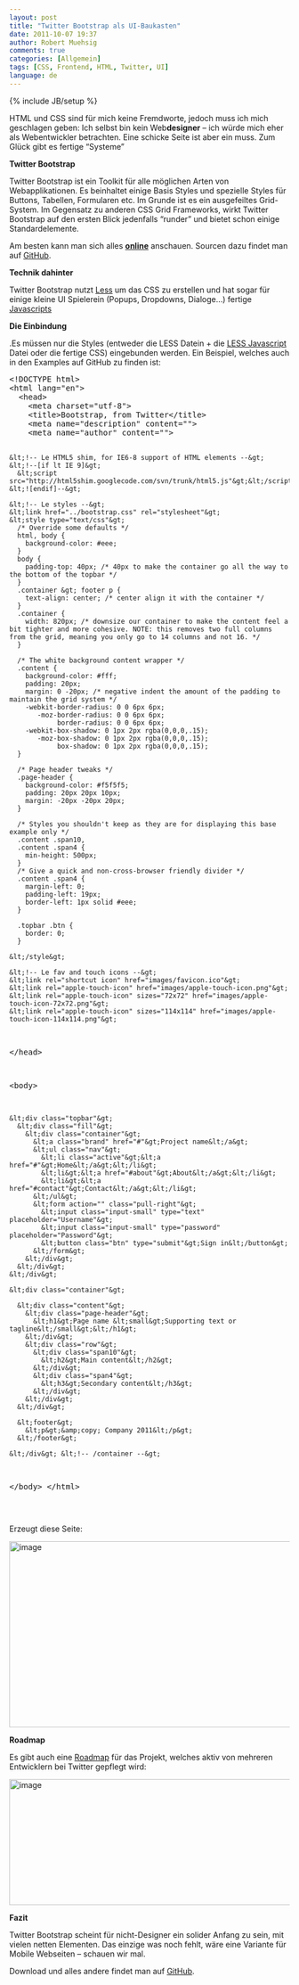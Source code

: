 ```yaml
---
layout: post
title: "Twitter Bootstrap als UI-Baukasten"
date: 2011-10-07 19:37
author: Robert Muehsig
comments: true
categories: [Allgemein]
tags: [CSS, Frontend, HTML, Twitter, UI]
language: de
---
```

{% include JB/setup %}
<p>HTML und CSS sind für mich keine Fremdworte, jedoch muss ich mich geschlagen geben: Ich selbst bin kein Web<strong>designer</strong> – ich würde mich eher als Webentwickler betrachten. Eine schicke Seite ist aber ein muss. Zum Glück gibt es fertige “Systeme”</p> <p><strong>Twitter Bootstrap</strong></p> <p>Twitter Bootstrap ist ein Toolkit für alle möglichen Arten von Webapplikationen. Es beinhaltet einige Basis Styles und spezielle Styles für Buttons, Tabellen, Formularen etc. Im Grunde ist es ein ausgefeiltes Grid-System. Im Gegensatz zu anderen CSS Grid Frameworks, wirkt Twitter Bootstrap auf den ersten Blick jedenfalls “runder” und bietet schon einige Standardelemente.</p> <p>Am besten kann man sich alles <a href="http://twitter.github.com/bootstrap/"><strong>online</strong></a> anschauen. Sourcen dazu findet man auf <a href="https://github.com/twitter/bootstrap">GitHub</a>.</p> <p><strong>Technik dahinter</strong></p> <p>Twitter Bootstrap nutzt <a href="http://twitter.github.com/bootstrap/#less">Less</a> um das CSS zu erstellen und hat sogar für einige kleine UI Spielerein (Popups, Dropdowns, Dialoge…) fertige <a href="http://twitter.github.com/bootstrap/javascript.html">Javascripts</a></p> <p><strong>Die Einbindung</strong></p> <p>.Es müssen nur die Styles (entweder die LESS Datein + die <a href="http://lesscss.org/">LESS Javascript</a> Datei oder die fertige CSS) eingebunden werden. Ein Beispiel, welches auch in den Examples auf GitHub zu finden ist:</p> <div style="padding-bottom: 0px; margin: 0px; padding-left: 0px; padding-right: 0px; display: inline; float: none; padding-top: 0px" id="scid:812469c5-0cb0-4c63-8c15-c81123a09de7:08505900-68d7-421a-b8b5-11b41c11ceb9" class="wlWriterEditableSmartContent"><pre name="code" class="c#">&lt;!DOCTYPE html&gt;
&lt;html lang="en"&gt;
  &lt;head&gt;
    &lt;meta charset="utf-8"&gt;
    &lt;title&gt;Bootstrap, from Twitter&lt;/title&gt;
    &lt;meta name="description" content=""&gt;
    &lt;meta name="author" content=""&gt;

    &lt;!-- Le HTML5 shim, for IE6-8 support of HTML elements --&gt;
    &lt;!--[if lt IE 9]&gt;
      &lt;script src="http://html5shim.googlecode.com/svn/trunk/html5.js"&gt;&lt;/script&gt;
    &lt;![endif]--&gt;

    &lt;!-- Le styles --&gt;
    &lt;link href="../bootstrap.css" rel="stylesheet"&gt;
    &lt;style type="text/css"&gt;
      /* Override some defaults */
      html, body {
        background-color: #eee;
      }
      body {
        padding-top: 40px; /* 40px to make the container go all the way to the bottom of the topbar */
      }
      .container &gt; footer p {
        text-align: center; /* center align it with the container */
      }
      .container {
        width: 820px; /* downsize our container to make the content feel a bit tighter and more cohesive. NOTE: this removes two full columns from the grid, meaning you only go to 14 columns and not 16. */
      }

      /* The white background content wrapper */
      .content {
        background-color: #fff;
        padding: 20px;
        margin: 0 -20px; /* negative indent the amount of the padding to maintain the grid system */
        -webkit-border-radius: 0 0 6px 6px;
           -moz-border-radius: 0 0 6px 6px;
                border-radius: 0 0 6px 6px;
        -webkit-box-shadow: 0 1px 2px rgba(0,0,0,.15);
           -moz-box-shadow: 0 1px 2px rgba(0,0,0,.15);
                box-shadow: 0 1px 2px rgba(0,0,0,.15);
      }

      /* Page header tweaks */
      .page-header {
        background-color: #f5f5f5;
        padding: 20px 20px 10px;
        margin: -20px -20px 20px;
      }

      /* Styles you shouldn't keep as they are for displaying this base example only */
      .content .span10,
      .content .span4 {
        min-height: 500px;
      }
      /* Give a quick and non-cross-browser friendly divider */
      .content .span4 {
        margin-left: 0;
        padding-left: 19px;
        border-left: 1px solid #eee;
      }

      .topbar .btn {
        border: 0;
      }

    &lt;/style&gt;

    &lt;!-- Le fav and touch icons --&gt;
    &lt;link rel="shortcut icon" href="images/favicon.ico"&gt;
    &lt;link rel="apple-touch-icon" href="images/apple-touch-icon.png"&gt;
    &lt;link rel="apple-touch-icon" sizes="72x72" href="images/apple-touch-icon-72x72.png"&gt;
    &lt;link rel="apple-touch-icon" sizes="114x114" href="images/apple-touch-icon-114x114.png"&gt;
  &lt;/head&gt;

  &lt;body&gt;

    &lt;div class="topbar"&gt;
      &lt;div class="fill"&gt;
        &lt;div class="container"&gt;
          &lt;a class="brand" href="#"&gt;Project name&lt;/a&gt;
          &lt;ul class="nav"&gt;
            &lt;li class="active"&gt;&lt;a href="#"&gt;Home&lt;/a&gt;&lt;/li&gt;
            &lt;li&gt;&lt;a href="#about"&gt;About&lt;/a&gt;&lt;/li&gt;
            &lt;li&gt;&lt;a href="#contact"&gt;Contact&lt;/a&gt;&lt;/li&gt;
          &lt;/ul&gt;
          &lt;form action="" class="pull-right"&gt;
            &lt;input class="input-small" type="text" placeholder="Username"&gt;
            &lt;input class="input-small" type="password" placeholder="Password"&gt;
            &lt;button class="btn" type="submit"&gt;Sign in&lt;/button&gt;
          &lt;/form&gt;
        &lt;/div&gt;
      &lt;/div&gt;
    &lt;/div&gt;

    &lt;div class="container"&gt;

      &lt;div class="content"&gt;
        &lt;div class="page-header"&gt;
          &lt;h1&gt;Page name &lt;small&gt;Supporting text or tagline&lt;/small&gt;&lt;/h1&gt;
        &lt;/div&gt;
        &lt;div class="row"&gt;
          &lt;div class="span10"&gt;
            &lt;h2&gt;Main content&lt;/h2&gt;
          &lt;/div&gt;
          &lt;div class="span4"&gt;
            &lt;h3&gt;Secondary content&lt;/h3&gt;
          &lt;/div&gt;
        &lt;/div&gt;
      &lt;/div&gt;

      &lt;footer&gt;
        &lt;p&gt;&amp;copy; Company 2011&lt;/p&gt;
      &lt;/footer&gt;

    &lt;/div&gt; &lt;!-- /container --&gt;

  &lt;/body&gt;
&lt;/html&gt;
</pre></div>
<p>&nbsp;</p>
<p>Erzeugt diese Seite:</p>
<p><a href="{{BASE_PATH}}/assets/wp-images-de/image1367.png"><img style="background-image: none; border-bottom: 0px; border-left: 0px; padding-left: 0px; padding-right: 0px; display: inline; border-top: 0px; border-right: 0px; padding-top: 0px" title="image" border="0" alt="image" src="{{BASE_PATH}}/assets/wp-images-de/image_thumb549.png" width="554" height="334"></a></p>
<p><strong>Roadmap</strong></p>
<p>Es gibt auch eine <a href="https://github.com/twitter/bootstrap/wiki/Roadmap">Roadmap</a> für das Projekt, welches aktiv von mehreren Entwicklern bei Twitter gepflegt wird:</p>
<p><a href="{{BASE_PATH}}/assets/wp-images-de/image1368.png"><img style="background-image: none; border-bottom: 0px; border-left: 0px; padding-left: 0px; padding-right: 0px; display: inline; border-top: 0px; border-right: 0px; padding-top: 0px" title="image" border="0" alt="image" src="{{BASE_PATH}}/assets/wp-images-de/image_thumb550.png" width="506" height="226"></a></p>
<p><strong>Fazit</strong></p>
<p>Twitter Bootstrap scheint für nicht-Designer ein solider Anfang zu sein, mit vielen netten Elementen. Das einzige was noch fehlt, wäre eine Variante für Mobile Webseiten – schauen wir mal.</p>
<p>Download und alles andere findet man auf <a href="http://twitter.github.com/bootstrap/">GitHub</a>.</p>
